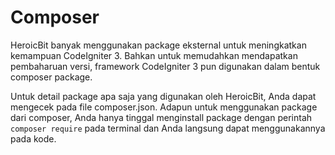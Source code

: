 # Composer

HeroicBit banyak menggunakan package eksternal untuk meningkatkan kemampuan CodeIgniter 3. Bahkan untuk memudahkan mendapatkan pembaharuan versi, framework CodeIgniter 3 pun digunakan dalam bentuk composer package.

Untuk detail package apa saja yang digunakan oleh HeroicBit, Anda dapat mengecek pada file composer.json. Adapun untuk menggunakan package dari composer, Anda hanya tinggal menginstall package dengan perintah `composer require` pada terminal dan Anda langsung dapat menggunakannya pada kode.